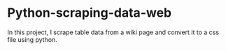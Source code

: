 # Python-scraping-data-web
In this project, I scrape table data from a wiki page and convert it to a css file using python. 
